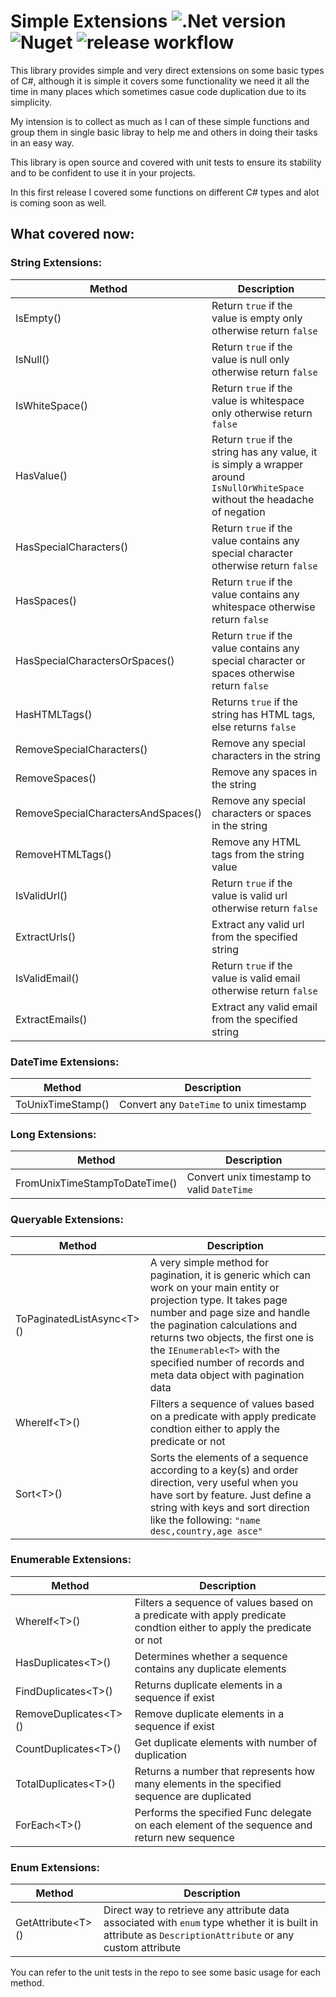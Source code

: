 # Simple Extensions ![.Net version](https://img.shields.io/badge/.Net-netstandard2.0-blue) ![Nuget](https://img.shields.io/nuget/v/Simple.Extensions?link=https%3A%2F%2Fwww.nuget.org%2Fpackages%2FSimple.Extensions) ![release workflow](https://github.com/tarek-iraqi/Simple-extensions/actions/workflows/publish.yaml/badge.svg?event=push&branch=publish)
This library provides simple and very direct extensions on some basic types of C#, although it
is simple it covers some functionality we need it all the time in many places which sometimes
casue code duplication due to its simplicity.

My intension is to collect as much as I can of these simple functions and group them in 
single basic libray to help me and others in doing their tasks in an easy way.

This library is open source and covered with unit tests to ensure its stability and to be 
confident to use it in your projects.

In this first release I covered some functions on different C# types and alot is coming
soon as well.

## What covered now:
### String Extensions:
| Method | Description |
| -- | -- |
| IsEmpty() | Return `true` if the value is empty only otherwise return `false` |
| IsNull() | Return `true` if the value is null only otherwise return `false` |
| IsWhiteSpace() | Return `true` if the value is whitespace only otherwise return `false` |
| HasValue() | Return `true` if the string has any value, it is simply a wrapper around `IsNullOrWhiteSpace` without the headache of negation |
| HasSpecialCharacters() | Return `true` if the value contains any special character otherwise return `false` |
| HasSpaces() | Return `true` if the value contains any whitespace otherwise return `false` |
| HasSpecialCharactersOrSpaces() | Return `true` if the value contains any special character or spaces otherwise return `false`  |
| HasHTMLTags() | Returns `true` if the string has HTML tags, else returns `false` |
| RemoveSpecialCharacters() | Remove any special characters in the string |
| RemoveSpaces() | Remove any spaces in the string |
| RemoveSpecialCharactersAndSpaces() | Remove any special characters or spaces in the string |
| RemoveHTMLTags() | Remove any HTML tags from the string value | 
| IsValidUrl() | Return `true` if the value is valid url otherwise return `false` |
| ExtractUrls() | Extract any valid url from the specified string |
| IsValidEmail() | Return `true` if the value is valid email otherwise return `false` |
| ExtractEmails() | Extract any valid email from the specified string |
 
### DateTime Extensions:
| Method | Description |
| -- | -- |
| ToUnixTimeStamp() | Convert any `DateTime` to unix timestamp |

### Long Extensions:
| Method | Description |
| -- | -- |
| FromUnixTimeStampToDateTime() | Convert unix timestamp to valid `DateTime` |

### Queryable Extensions:
| Method | Description |
| -- | -- |
| ToPaginatedListAsync\<T>() | A very simple method for pagination, it is generic which can work on your main entity or projection type. It takes page number and page size and handle the pagination calculations and returns two objects, the first one is the `IEnumerable<T>` with the specified number of records and meta data object with pagination data |
| WhereIf\<T>() | Filters a sequence of values based on a predicate with apply predicate condtion either to apply the predicate or not |
| Sort\<T>() | Sorts the elements of a sequence according to a key(s) and order direction, very useful when you have sort by feature. Just define a string with keys and sort direction like the following: `"name desc,country,age asce"` |

### Enumerable Extensions:
| Method | Description |
| -- | -- |
| WhereIf\<T>() | Filters a sequence of values based on a predicate with apply predicate condtion either to apply the predicate or not |
| HasDuplicates\<T>() | Determines whether a sequence contains any duplicate elements |
| FindDuplicates\<T>() | Returns duplicate elements in a sequence if exist |
| RemoveDuplicates\<T>() | Remove duplicate elements in a sequence if exist |
| CountDuplicates\<T>() | Get duplicate elements with number of duplication |
| TotalDuplicates\<T>() | Returns a number that represents how many elements in the specified sequence are duplicated |
| ForEach\<T>() | Performs the specified Func delegate on each element of the sequence and return new sequence |

### Enum Extensions:
| Method | Description |
| -- | -- |
| GetAttribute\<T>() | Direct way to retrieve any attribute data associated with `enum` type whether it is built in attribute as `DescriptionAttribute` or any custom attribute |


You can refer to the unit tests in the repo to see some basic usage for each method.
